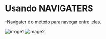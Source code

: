# Usando NAVIGATERS

-Navigater é o método para navegar entre telas.

![image1](https://github.com/terezafabiula/navigaters/assets/150807884/68545c13-111b-4234-b4e3-270dc46b51b6)     ![image2](https://github.com/terezafabiula/navigaters/assets/150807884/3c5c47bc-2fd5-4377-9251-e7f325c87318)
 
